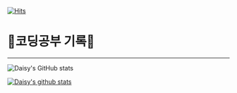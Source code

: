 [![Hits](https://hits.seeyoufarm.com/api/count/incr/badge.svg?url=https%3A%2F%2Fgithub.com%2Fdaisy6365&count_bg=%238679D1&title_bg=%23A4A6FF&icon=&icon_color=%23E7E7E7&title=hits&edge_flat=false)](https://hits.seeyoufarm.com)

# 🌱코딩공부 기록🌱
---

![Daisy's GitHub stats](https://github-readme-stats.vercel.app/api?username=daisy6365&show_icons=true&theme=material-palenight)

[![Daisy's github stats](https://github-readme-stats.vercel.app/api/top-langs/?username=daisy6365ID&layout=compact&theme=material-palenight&langs_count=4)](https://github.com/anuraghazra/github-readme-stats)

<!--(https://github-readme-stats.vercel.app/api/top-langs/?username=daisy6365ID&show_icons=true&hide_border=true&title_color=004386&icon_color=004386&layout=compact)](https://github.com/daisy6365)-->

<!--
**daisy6365/daisy6365** is a ✨ _special_ ✨ repository because its `README.md` (this file) appears on your GitHub profile.

Here are some ideas to get you started:

- 🔭 I’m currently working on ...
- 🌱 I’m currently learning ...
- 👯 I’m looking to collaborate on ...
- 🤔 I’m looking for help with ...
- 💬 Ask me about ...
- 📫 How to reach me: ...
- 😄 Pronouns: ...
- ⚡ Fun fact: ...
-->
